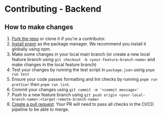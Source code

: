 # Contributing - Backend

## How to make changes
1. [Fork the repo](https://help.github.com/articles/fork-a-repo/) or clone it if you're a contributor.
2. [Install pnpm](https://pnpm.io/installation) as the package manager. We recommend you install it globally using npm.
3. Make some changes in your local main branch (or create a new local feature branch using `git checkout -b <your-feature-branch-name>` and make changes in the local feature branch)
4. Test your changes by running the test script in `package.json` using `pnpm run test`
6. Ensure your code passes formatting and lint checks by running `pnpm run prettier` then `pnpm run lint`.
5. Commit your changes using `git commit -m '<commit message>'`
7. Push to a new feature branch using `git push origin <your-local-branch-name>:<target-remote-branch-name>`
8. [Create a pull request](https://help.github.com/articles/creating-a-pull-request). Your PR will need to pass all checks in the CI/CD pipeline to be able to merge.
